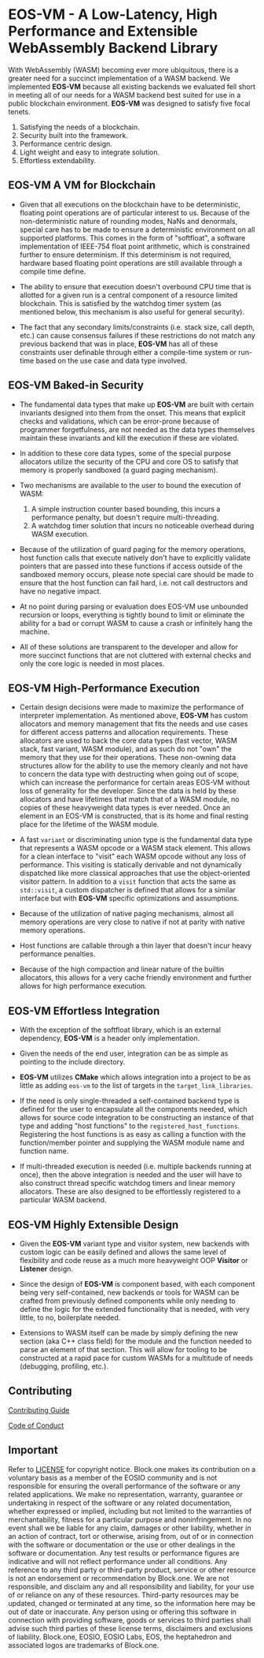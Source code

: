 # EOS-VM - A Low-Latency, High Performance and Extensible WebAssembly Backend Library

With WebAssembly (WASM) becoming ever more ubiquitous, there is a greater need for a succinct implementation of a WASM backend.  We implemented __EOS-VM__ because all existing backends we evaluated fell short in meeting all of our needs for a WASM backend best suited for use in a public blockchain environment. __EOS-VM__ was designed to satisfy five focal tenets.  
   1) Satisfying the needs of a blockchain.
   2) Security built into the framework.
   3) Performance centric design.
   4) Light weight and easy to integrate solution.
   5) Effortless extendability.

## EOS-VM A VM for Blockchain
- Given that all executions on the blockchain have to be deterministic, floating point operations are of particular interest to us.  Because of the non-deterministic nature of rounding modes, NaNs and denormals, special care has to be made to ensure a deterministic environment on all supported platforms.  This comes in the form of "softfloat", a software implementation of IEEE-754 float point arithmetic, which is constrained further to ensure determinism.  If this determinism is not required, hardware based floating point operations are still available through a compile time define.

- The ability to ensure that execution doesn't overbound CPU time that is allotted for a given run is a central component of a resource limited blockchain.  This is satisfied by the watchdog timer system (as mentioned below, this mechanism is also useful for general security).

- The fact that any secondary limits/constraints (i.e. stack size, call depth, etc.) can cause consensus failures if these restrictions do not match any previous backend that was in place, __EOS-VM__ has all of these constraints user definable through either a compile-time system or run-time based on the use case and data type involved.

## EOS-VM Baked-in Security
- The fundamental data types that make up __EOS-VM__ are built with certain invariants designed into them from the onset.  This means that explicit checks and validations, which can be error-prone because of programmer forgetfulness, are not needed as the data types themselves maintain these invariants and kill the execution if these are violated.  

- In addition to these core data types, some of the special purpose allocators utilize the security of the CPU and core OS to satisfy that memory is properly sandboxed (a guard paging mechanism).  

- Two mechanisms are available to the user to bound the execution of WASM:
  1) A simple instruction counter based bounding, this incurs a performance penalty, but doesn't require multi-threading.
  2) A watchdog timer solution that incurs no noticeable overhead during WASM execution.

- Because of the utilization of guard paging for the memory operations, host function calls that execute natively don't have to explicitly validate pointers that are passed into these functions if access outside of the sandboxed memory occurs, please note special care should be made to ensure that the host function can fail hard, i.e. not call destructors and have no negative impact.

- At no point during parsing or evaluation does EOS-VM use unbounded recursion or loops, everything is tightly bound to limit or eliminate the ability for a bad or corrupt WASM to cause a crash or infinitely hang the machine.

- All of these solutions are transparent to the developer and allow for more succinct functions that are not cluttered with external checks and only the core logic is needed in most places.  

## EOS-VM High-Performance Execution
 - Certain design decisions were made to maximize the performance of interpreter implementation.  As mentioned above, __EOS-VM__ has custom allocators and memory management that fits the needs and use cases for different access patterns and allocation requirements.  These allocators are used to back the core data types (fast vector, WASM stack, fast variant, WASM module), and as such do not "own" the memory that they use for their operations.  These non-owning data structures allow for the ability to use the memory cleanly and not have to concern the data type with destructing when going out of scope, which can increase the performance for certain areas EOS-VM without loss of generality for the developer.  Since the data is held by these allocators and have lifetimes that match that of a WASM module, no copies of these heavyweight data types is ever needed.  Once an element in an EOS-VM is constructed, that is its home and final resting place for the lifetime of the WASM module.  

 - A fast `variant` or discriminating union type is the fundamental data type that represents a WASM opcode or a WASM stack element.  This allows for a clean interface to "visit" each WASM opcode without any loss of performance.  This visiting is statically derivable and not dynamically dispatched like more classical approaches that use the object-oriented visitor pattern.  In addition to a `visit` function that acts the same as `std::visit`, a custom dispatcher is defined that allows for a similar interface but with __EOS-VM__ specific optimizations and assumptions.

 - Because of the utilization of native paging mechanisms, almost all memory operations are very close to native if not at parity with native memory operations.

 - Host functions are callable through a thin layer that doesn't incur heavy performance penalties.

 - Because of the high compaction and linear nature of the builtin allocators, this allows for a very cache friendly environment and further allows for high performance execution.

## EOS-VM Effortless Integration
 - With the exception of the softfloat library, which is an external dependency, __EOS-VM__ is a header only implementation.

 - Given the needs of the end user, integration can be as simple as pointing to the include directory.

 - __EOS-VM__ utilizes __CMake__ which allows integration into a project to be as little as adding `eos-vm` to the list of targets in the `target_link_libraries`.

 - If the need is only single-threaded a self-contained backend type is defined for the user to encapsulate all the components needed, which allows for source code integration to be constructing an instance of that type and adding "host functions" to the `registered_host_functions`.  Registering the host functions is as easy as calling a function with the function/member pointer and supplying the WASM module name and function name.

 - If multi-threaded execution is needed (i.e. multiple backends running at once), then the above integration is needed and the user will have to also construct thread specific watchdog timers and linear memory allocators.  These are also designed to be effortlessly registered to a particular WASM backend.  

## EOS-VM Highly Extensible Design
- Given the __EOS-VM__ variant type and visitor system, new backends with custom logic can be easily defined and allows the same level of flexibility and code reuse as a much more heavyweight OOP __Visitor__ or __Listener__ design.

- Since the design of __EOS-VM__ is component based, with each component being very self-contained, new backends or tools for WASM can be crafted from previously defined components while only needing to define the logic for the extended functionality that is needed, with very little, to no, boilerplate needed.

- Extensions to WASM itself can be made by simply defining the new section (aka C++ class field) for the module and the function needed to parse an element of that section.  This will allow for tooling to be constructed at a rapid pace for custom WASMs for a multitude of needs (debugging, profiling, etc.).

## Contributing

[Contributing Guide](./CONTRIBUTING.md)

[Code of Conduct](./CONTRIBUTING.md#conduct)

## Important

Refer to [LICENSE](./LICENSE) for copyright notice.  Block.one makes its contribution on a voluntary basis as a member of the EOSIO community and is not responsible for ensuring the overall performance of the software or any related applications.  We make no representation, warranty, guarantee or undertaking in respect of the software or any related documentation, whether expressed or implied, including but not limited to the warranties of merchantability, fitness for a particular purpose and noninfringement. In no event shall we be liable for any claim, damages or other liability, whether in an action of contract, tort or otherwise, arising from, out of or in connection with the software or documentation or the use or other dealings in the software or documentation. Any test results or performance figures are indicative and will not reflect performance under all conditions.  Any reference to any third party or third-party product, service or other resource is not an endorsement or recommendation by Block.one.  We are not responsible, and disclaim any and all responsibility and liability, for your use of or reliance on any of these resources. Third-party resources may be updated, changed or terminated at any time, so the information here may be out of date or inaccurate.  Any person using or offering this software in connection with providing software, goods or services to third parties shall advise such third parties of these license terms, disclaimers and exclusions of liability.  Block.one, EOSIO, EOSIO Labs, EOS, the heptahedron and associated logos are trademarks of Block.one.
